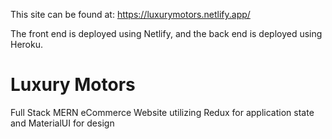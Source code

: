 This site can be found at: https://luxurymotors.netlify.app/

The front end is deployed using Netlify, and the back end is deployed using Heroku.

# Luxury Motors
Full Stack MERN eCommerce Website utilizing Redux for application state and MaterialUI for design
